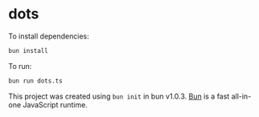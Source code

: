 # dots

To install dependencies:

```bash
bun install
```

To run:

```bash
bun run dots.ts
```

This project was created using `bun init` in bun v1.0.3. [Bun](https://bun.sh) is a fast all-in-one JavaScript runtime.
